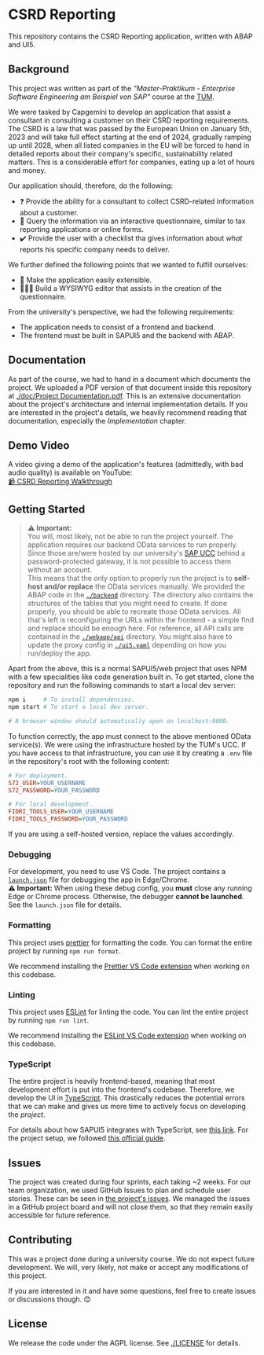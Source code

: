 # CSRD Reporting

This repository contains the CSRD Reporting application, written with ABAP and UI5.

## Background

This project was written as part of the _"Master-Praktikum - Enterprise Software Engineering am Beispiel von SAP"_ course at the [TUM](https://www.tum.de/).

We were tasked by Capgemini to develop an application that assist a consultant in consulting a customer on their CSRD reporting requirements. The CSRD is a law that was passed by the European Union on January 5th, 2023 and will take full effect starting at the end of 2024, gradually ramping up until 2028, when all listed companies in the EU will be forced to hand in detailed reports about their company's specific, sustainability related matters. This is a considerable effort for companies, eating up a lot of hours and money.

Our application should, therefore, do the following:

- ❓ Provide the ability for a consultant to collect CSRD-related information about a customer.
- 📃 Query the information via an interactive questionnaire, similar to tax reporting applications or online forms.
- ✔️ Provide the user with a checklist tha gives information about _what_ reports his specific company needs to deliver.

We further defined the following points that we wanted to fulfill ourselves:

- 🔧 Make the application easily extensible.
- 👩🏻‍💻 Build a WYSIWYG editor that assists in the creation of the questionnaire.

From the university's perspective, we had the following requirements:

- The application needs to consist of a frontend and backend.
- The frontend must be built in SAPUI5 and the backend with ABAP.

## Documentation

As part of the course, we had to hand in a document which documents the project. We uploaded a PDF version of that document inside this repository at [./doc/Project Documentation.pdf](./doc/Project%20Documentation.pdf). This is an extensive documentation about the project's architecture and internal implementation details. If you are interested in the project's details, we heavily recommend reading that documentation, especially the _Implementation_ chapter.

## Demo Video

A video giving a demo of the application's features (admittedly, with bad audio quality) is available on YouTube:  
[📹 CSRD Reporting Walkthrough](https://www.youtube.com/watch?v=UB1L-lemyjY)

## Getting Started

> **⚠️ Important:**  
> You will, most likely, not be able to run the project yourself. The application requires our backend OData services to run properly. Since those are/were hosted by our university's [SAP UCC](https://ucc.tum.de/) behind a password-protected gateway, it is not possible to access them without an account.  
> This means that the only option to properly run the project is to **self-host and/or replace** the OData services manually. We provided the ABAP code in the [`./backend`](./backend) directory. The directory also contains the structures of the tables that you might need to create. If done properly, you should be able to recreate those OData services. All that's left is reconfiguring the URLs within the frontend - a simple find and replace should be enough here. For reference, all API calls are contained in the [`./webapp/api`](./webapp/api) directory. You might also have to update the proxy config in [`./ui5.yaml`](./ui5.yaml) depending on how you run/deploy the app.

Apart from the above, this is a normal SAPUI5/web project that uses NPM with a few specialities like code generation built in. To get started, clone the repository and run the following commands to start a local dev server:

```sh
npm i     # To install dependencies.
npm start # To start a local dev server.

# A browser window should automatically open on localhost:8080.
```

To function correctly, the app must connect to the above mentioned OData service(s). We were using the infrastructure hosted by the TUM's UCC.
If you have access to that infrastructure, you can use it by creating a `.env` file in the repository's root with the following content:

```ini
# For deployment.
S72_USER=YOUR_USERNAME
S72_PASSWORD=YOUR_PASSWORD

# For local development.
FIORI_TOOLS_USER=YOUR_USERNAME
FIORI_TOOLS_PASSWORD=YOUR_PASSWORD
```

If you are using a self-hosted version, replace the values accordingly.

### Debugging

For development, you need to use VS Code. The project contains a [`launch.json`](./.vscode/launch.json) file for debugging the app in Edge/Chrome.  
**⚠️ Important:** When using these debug config, you **must** close any running Edge or Chrome process. Otherwise, the debugger **cannot be launched**. See the `launch.json` file for details.

### Formatting

This project uses [prettier](https://prettier.io/) for formatting the code. You can format the entire project by running `npm run format`.

We recommend installing the [Prettier VS Code extension](https://marketplace.visualstudio.com/items?itemName=esbenp.prettier-vscode) when working on this codebase.

### Linting

This project uses [ESLint](https://eslint.org/) for linting the code. You can lint the entire project by running `npm run lint`.

We recommend installing the [ESLint VS Code extension](https://marketplace.visualstudio.com/items?itemName=dbaeumer.vscode-eslint) when working on this codebase.

### TypeScript

The entire project is heavily frontend-based, meaning that most development effort is put into the frontend's codebase. Therefore, we develop the UI in [TypeScript](https://www.typescriptlang.org/). This drastically reduces the potential errors that we can make and gives us more time to actively focus on developing the _project_.

For details about how SAPUI5 integrates with TypeScript, see [this link](https://sap.github.io/ui5-typescript/).
For the project setup, we followed [this official guide](https://github.com/SAP-samples/ui5-typescript-helloworld/blob/22c61f51647f397784f5a66ddfa63031fe96aac8/step-by-step.md).

## Issues

The project was created during four sprints, each taking ~2 weeks. For our team organization, we used GitHub Issues to plan and schedule user stories. These can be seen in [the project's issues](https://github.com/manuelroemer/abap-lab-ss23-csrd/issues). We managed the issues in a GitHub project board and will not close them, so that they remain easily accessible for future reference.

## Contributing

This was a project done during a university course. We do not expect future development. We will, very likely, not make or accept any modifications of this project.

If you are interested in it and have some questions, feel free to create issues or discussions though. 😊

## License

We release the code under the AGPL license. See [./LICENSE](./LICENSE) for details.

